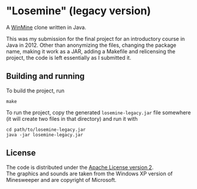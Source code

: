 # "Losemine" (legacy version)
A [WinMine](http://www.minesweeper.info/wiki/Windows_Minesweeper) clone written in Java.

This was my submission for the final project for an introductory course in Java in 2012. Other than anonymizing the files, changing the package name, making it work as a JAR, adding a Makefile and relicensing the project, the code is left essentially as I submitted it.

## Building and running

To build the project, run

    make

To run the project, copy the generated `losemine-legacy.jar` file somewhere (it will create two files in that directory) and run it with

    cd path/to/losemine-legacy.jar
    java -jar losemine-legacy.jar

## License

The code is distributed under the [Apache License version 2](https://www.apache.org/licenses/LICENSE-2.0).  
The graphics and sounds are taken from the Windows XP version of Minesweeper and are copyright of Microsoft.
